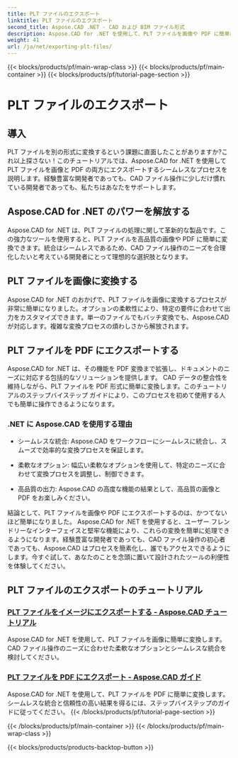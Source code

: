 ```yaml
---
title: PLT ファイルのエクスポート
linktitle: PLT ファイルのエクスポート
second_title: Aspose.CAD .NET - CAD および BIM ファイル形式
description: Aspose.CAD for .NET を使用して、PLT ファイルを画像や PDF に簡単に変換します。 CAD ファイル操作のためのシームレスな統合と柔軟なオプションを検討してください。
weight: 41
url: /ja/net/exporting-plt-files/
---
```


{{< blocks/products/pf/main-wrap-class >}}
{{< blocks/products/pf/main-container >}}
{{< blocks/products/pf/tutorial-page-section >}}

# PLT ファイルのエクスポート


## 導入

PLT ファイルを別の形式に変換するという課題に直面したことがありますか?これ以上探さない！このチュートリアルでは、Aspose.CAD for .NET を使用して PLT ファイルを画像と PDF の両方にエクスポートするシームレスなプロセスを説明します。経験豊富な開発者であっても、CAD ファイル操作に少しだけ慣れている開発者であっても、私たちはあなたをサポートします。

## Aspose.CAD for .NET のパワーを解放する

Aspose.CAD for .NET は、PLT ファイルの処理に関して革新的な製品です。この強力なツールを使用すると、PLT ファイルを高品質の画像や PDF に簡単に変換できます。統合はシームレスであるため、CAD ファイル操作のニーズを合理化したいと考えている開発者にとって理想的な選択肢となります。

## PLT ファイルを画像に変換する

Aspose.CAD for .NET のおかげで、PLT ファイルを画像に変換するプロセスが非常に簡単になりました。オプションの柔軟性により、特定の要件に合わせて出力をカスタマイズできます。単一のファイルでもバッチ変換でも、Aspose.CAD が対応します。複雑な変換プロセスの煩わしさから解放されます。

## PLT ファイルを PDF にエクスポートする

Aspose.CAD for .NET は、その機能を PDF 変換まで拡張し、ドキュメントのニーズに対応する包括的なソリューションを提供します。 CAD データの整合性を維持しながら、PLT ファイルを PDF 形式に簡単に変換します。このチュートリアルのステップバイステップ ガイドにより、このプロセスを初めて使用する人でも簡単に操作できるようになります。

### .NET に Aspose.CAD を使用する理由

- シームレスな統合: Aspose.CAD をワークフローにシームレスに統合し、スムーズで効率的な変換プロセスを保証します。
  
- 柔軟なオプション: 幅広い柔軟なオプションを使用して、特定のニーズに合わせて変換プロセスを調整し、制御できます。

- 高品質の出力: Aspose.CAD の高度な機能の結果として、高品質の画像と PDF をお楽しみください。

結論として、PLT ファイルを画像や PDF にエクスポートするのは、かつてないほど簡単になりました。 Aspose.CAD for .NET を使用すると、ユーザー フレンドリーなインターフェイスと堅牢な機能により、これらの変換を簡単に処理できるようになります。経験豊富な開発者であっても、CAD ファイル操作の初心者であっても、Aspose.CAD はプロセスを簡素化し、誰でもアクセスできるようにします。今すぐ試して、あなたのことを念頭に置いて設計されたツールの利便性を体験してください。
## PLT ファイルのエクスポートのチュートリアル
### [PLT ファイルをイメージにエクスポートする - Aspose.CAD チュートリアル](./exporting-plt-files-to-image/)
Aspose.CAD for .NET を使用して、PLT ファイルを画像に簡単に変換します。 CAD ファイル操作のニーズに合わせた柔軟なオプションとシームレスな統合を検討してください。
### [PLT ファイルを PDF にエクスポート - Aspose.CAD ガイド](./exporting-plt-files-to-pdf/)
Aspose.CAD for .NET を使用して、PLT ファイルを PDF に簡単に変換します。シームレスな統合と信頼性の高い結果を得るには、ステップバイステップのガイドに従ってください。
{{< /blocks/products/pf/tutorial-page-section >}}

{{< /blocks/products/pf/main-container >}}
{{< /blocks/products/pf/main-wrap-class >}}

{{< blocks/products/products-backtop-button >}}
